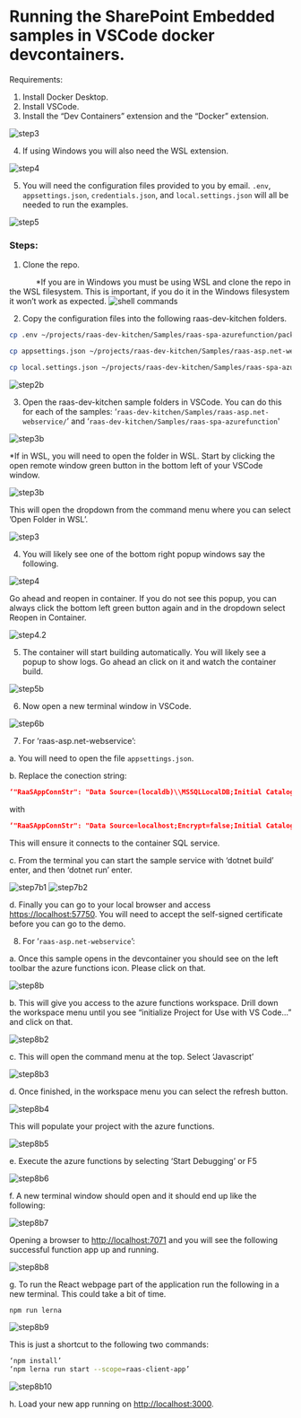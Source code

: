 # Running the SharePoint Embedded samples in VSCode docker devcontainers. 

Requirements: 

1. Install Docker Desktop. 
2. Install VSCode. 
3. Install the “Dev Containers” extension and the “Docker” extension. 

![step3](./images/step3.png)

4. If using Windows you will also need the WSL extension.

![step4](./images/step4.png)

5. You will need the configuration files provided to you by email.
`.env`, `appsettings.json`, `credentials.json`, and `local.settings.json` will all be needed to run the examples.

![step5](./images/step5.png)


### Steps:
1.	Clone the repo. 

&nbsp;&nbsp;&nbsp;&nbsp;&nbsp;&nbsp;&nbsp;&nbsp;&nbsp;&nbsp;&nbsp; *If you are in Windows you must be using WSL and clone the repo in the WSL filesystem. This is important, if you do it in the Windows filesystem it won’t work as expected.
![shell commands](./images/step1b.png)

2. Copy the configuration files into the following raas-dev-kitchen folders.
```sh
cp .env ~/projects/raas-dev-kitchen/Samples/raas-spa-azurefunction/packages/client-app/

cp appsettings.json ~/projects/raas-dev-kitchen/Samples/raas-asp.net-webservice/

cp local.settings.json ~/projects/raas-dev-kitchen/Samples/raas-spa-azurefunction/packages/azure-functions/
```
![step2b](./images/step2b.png)

3. Open the raas-dev-kitchen sample folders in VSCode. You can do this for each of the samples:
 ‘`raas-dev-kitchen/Samples/raas-asp.net-webservice/`’ and 
 ‘`raas-dev-kitchen/Samples/raas-spa-azurefunction`'

![step3b](./images/step3b.png)

*If in WSL, you will need to open the folder in WSL. Start by clicking the open remote window green button in the bottom left of your VSCode window.

![step3b](./images/step3b2.png)

This will open the dropdown from the command menu where you can select ’Open Folder in WSL’.

![step3](./images/step3b3.png)

4. You will likely see one of the bottom right popup windows say the following.

![step4](./images/step4b.png)

Go ahead and reopen in container. If you do not see this popup, you can always click the bottom left green button again and in the dropdown select Reopen in Container.

![step4.2](./images/step4b2.png)

5.	The container will start building automatically. You will likely see a popup to show logs. Go ahead an click on it and watch the container build.

![step5b](./images/step5b.png)

6.	Now open a new terminal window in VSCode.

![step6b](./images/step6b.png)

7.	For ‘raas-asp.net-webservice’:

a.	You will need to open the file `appsettings.json`.

b.	Replace the conection string:
```json
‘"RaaSAppConnStr": "Data Source=(localdb)\\MSSQLLocalDB;Initial Catalog=RaaSDemoAppDb;Integrated Security=True;Connect Timeout=30;"’
```
 with 

```json
‘"RaaSAppConnStr": "Data Source=localhost;Encrypt=false;Initial Catalog=RaaSDemoAppDb;User Id=sa;Password=P@ssw0rd;Connect Timeout=30"’
```
This will ensure it connects to the container SQL service.

c.	From the terminal you can start the sample service with ‘dotnet build’ enter, and then ‘dotnet run’ enter.

![step7b1](./images/step7b1.png)
![step7b2](./images/step7b2.png)

d.	Finally you can go to your local browser and access [https://localhost:57750](https://localhost:57750). You will need to accept the self-signed certificate before you can go to the demo. 


8.	For ‘`raas-asp.net-webservice`’:

a.	Once this sample opens in the devcontainer you should see on the left toolbar the azure functions icon. Please click on that.

![step8b](./images/step8b.png)

b.	This will give you access to the azure functions workspace. Drill down the workspace menu until you see “initialize Project for Use with VS Code...” and click on that.

![step8b2](./images/step8b2.png)

c.	This will open the command menu at the top. Select ‘Javascript’

![step8b3](./images/step8b3.png)

d.	Once finished, in the workspace menu you can select the refresh button.

![step8b4](./images/step8b4.png)

This will populate your project with the azure functions.

![step8b5](./images/step8b5.png)

e.	Execute the azure functions by selecting  ‘Start Debugging’ or F5

![step8b6](./images/step8b6.png)

f.	A new terminal window should open and it should end up like the following:

![step8b7](./images/step8b7.png)

Opening a browser to [http://localhost:7071](http://localhost:7071) and you will see the following successful function app up and running.

![step8b8](./images/step8b8.png)

g.	To run the React webpage part of the application run the following in a new terminal. This could take a bit of time.
```sh
npm run lerna
```

![step8b9](./images/step8b9.png)

This is just a shortcut to the following two commands:
```sh
‘npm install’
‘npm lerna run start --scope=raas-client-app’
```


![step8b10](./images/step8b10.png)

h.	Load your new app running on [http://localhost:3000](http://localhost:3000).